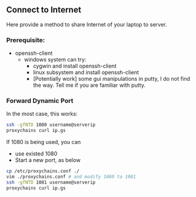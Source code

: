 ## Connect to Internet

Here provide a method to share Internet of your laptop to server.

### Prerequisite:

- openssh-client
  - windows system can try:
    - cygwin and install openssh-client
    - linux subsystem and install openssh-client
    - [Potentially work] some gui manipulations in putty, I do not find the way. Tell me if you are familiar with putty.

### Forward Dynamic Port

In the most case, this works:

``` bash
ssh -gfNTD 1080 username@serverip
proxychains curl ip.gs
```

If 1080 is being used, you can

- use existed 1080
- Start a new port, as below 

``` bash
cp /etc/proxychains.conf ./
vim ./proxychains.conf # and modify 1080 to 1081
ssh -gfNTD 1081 username@serverip
proxychains curl ip.gs
```

